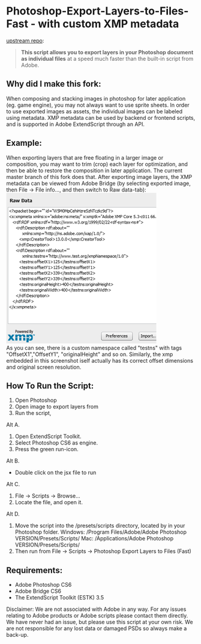 Photoshop-Export-Layers-to-Files-Fast - with custom XMP metadata
=================================

[upstream repo](https://github.com/jwa107/Photoshop-Export-Layers-to-Files-Fast/): 
><b>This script allows you to export layers in your Photoshop document as individual files</b> at a speed much faster than the built-in script from Adobe. 

Why did I make this fork:
-------------------------------
When composing and stacking images in photoshop for later application (eg. game engine), you may not always want to use sprite sheets. 
In order to use exported images as assets, the individual images can be labeled using metadata. XMP metadata can be used by backend or frontend scripts, and is supported in Adobe ExtendScript through an API. 

Example:
-------------------------------
When exporting layers that are free floating in a larger image or composition, you may want to trim (crop) each layer for optimization, and then be able to restore the composition in later application. The current master branch of this fork does that. After exporting image layers, the XMP metadata can be viewed from Adobe Bridge (by selecting exported image, then File -> File info..., and then switch to Raw data-tab):<br>
![screenshot of XMP metadata](test_layer.png) <br>
As you can see, there is a custom namespace called "testns" with tags "OffsetX1","OffsetY1", "originalHeight" and so on. Similarly, the xmp embedded in this screenshot iself actually has its correct offset dimensions and original screen resolution. 

How To Run the Script:
-------------------------------
1. Open Photoshop
2. Open image to export layers from
3. Run the script,

Alt A.
1. Open ExtendScript Toolkit. 
2. Select Photoshop CS6 as engine. 
3. Press the green run-icon.

Alt B.
* Double click on the jsx file to run

Alt C.
1. File -> Scripts -> Browse...
2. Locate the file, and open it.

Alt D. 
1. Move the script into the /presets/scripts directory, located by in your Photoshop folder.
Windows: /Program Files/Adobe/Adobe Photoshop VERSION/Presets/Scripts/
Mac: /Applications/Adobe Photoshop VERSION/Presets/Scripts/
2. Then run from File -> Scripts -> Photoshop Export Layers to Files (Fast) 

Requirements:
-------------------------------
* Adobe Photoshop CS6 
* Adobe Bridge CS6
* The ExtendScript Toolkit (ESTK) 3.5

Disclaimer: We are not associated with Adobe in any way. For any issues relating to Adobe products or Adobe scripts please contact them directly. We have never had an issue, but please use this script at your own risk. We are not responsible for any lost data or damaged PSDs so always make a back-up.
